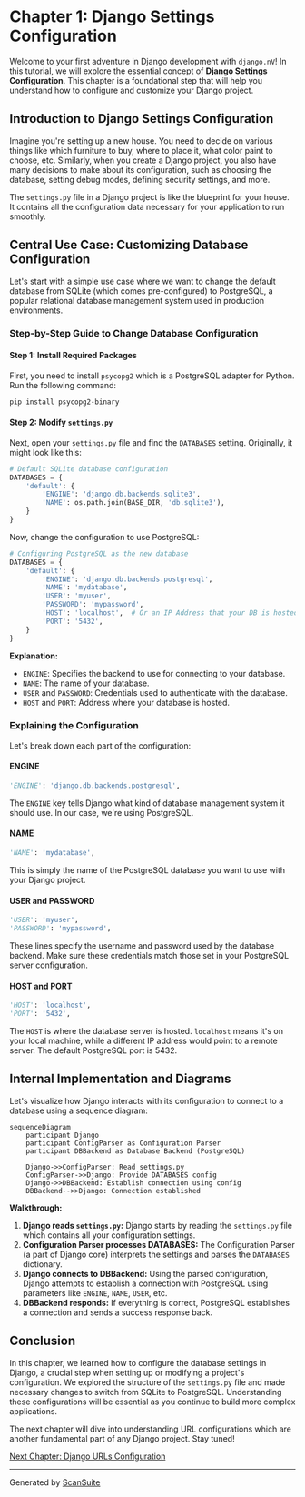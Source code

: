 # Chapter 1: Django Settings Configuration

Welcome to your first adventure in Django development with `django.nV`! In this tutorial, we will explore the essential concept of **Django Settings Configuration**. This chapter is a foundational step that will help you understand how to configure and customize your Django project.

## Introduction to Django Settings Configuration

Imagine you're setting up a new house. You need to decide on various things like which furniture to buy, where to place it, what color paint to choose, etc. Similarly, when you create a Django project, you also have many decisions to make about its configuration, such as choosing the database, setting debug modes, defining security settings, and more.

The `settings.py` file in a Django project is like the blueprint for your house. It contains all the configuration data necessary for your application to run smoothly.

## Central Use Case: Customizing Database Configuration

Let's start with a simple use case where we want to change the default database from SQLite (which comes pre-configured) to PostgreSQL, a popular relational database management system used in production environments.

### Step-by-Step Guide to Change Database Configuration

#### Step 1: Install Required Packages
First, you need to install `psycopg2` which is a PostgreSQL adapter for Python. Run the following command:

```bash
pip install psycopg2-binary
```

#### Step 2: Modify `settings.py`
Next, open your `settings.py` file and find the `DATABASES` setting. Originally, it might look like this:

```python
# Default SQLite database configuration
DATABASES = {
    'default': {
        'ENGINE': 'django.db.backends.sqlite3',
        'NAME': os.path.join(BASE_DIR, 'db.sqlite3'),
    }
}
```

Now, change the configuration to use PostgreSQL:

```python
# Configuring PostgreSQL as the new database
DATABASES = {
    'default': {
        'ENGINE': 'django.db.backends.postgresql',
        'NAME': 'mydatabase',
        'USER': 'myuser',
        'PASSWORD': 'mypassword',
        'HOST': 'localhost',  # Or an IP Address that your DB is hosted on
        'PORT': '5432',
    }
}
```

**Explanation:** 

- `ENGINE`: Specifies the backend to use for connecting to your database.
- `NAME`: The name of your database.
- `USER` and `PASSWORD`: Credentials used to authenticate with the database.
- `HOST` and `PORT`: Address where your database is hosted.

### Explaining the Configuration

Let's break down each part of the configuration:

#### ENGINE
```python
'ENGINE': 'django.db.backends.postgresql',
```

The `ENGINE` key tells Django what kind of database management system it should use. In our case, we're using PostgreSQL.

#### NAME
```python
'NAME': 'mydatabase',
```

This is simply the name of the PostgreSQL database you want to use with your Django project.

#### USER and PASSWORD
```python
'USER': 'myuser',
'PASSWORD': 'mypassword',
```

These lines specify the username and password used by the database backend. Make sure these credentials match those set in your PostgreSQL server configuration.

#### HOST and PORT
```python
'HOST': 'localhost',
'PORT': '5432',
```

The `HOST` is where the database server is hosted. `localhost` means it's on your local machine, while a different IP address would point to a remote server. The default PostgreSQL port is 5432.

## Internal Implementation and Diagrams

Let's visualize how Django interacts with its configuration to connect to a database using a sequence diagram:

```mermaid
sequenceDiagram
    participant Django
    participant ConfigParser as Configuration Parser
    participant DBBackend as Database Backend (PostgreSQL)
    
    Django->>ConfigParser: Read settings.py
    ConfigParser->>Django: Provide DATABASES config
    Django->>DBBackend: Establish connection using config
    DBBackend-->>Django: Connection established
```

**Walkthrough:** 

1. **Django reads `settings.py`:** Django starts by reading the `settings.py` file which contains all your configuration settings.
2. **Configuration Parser processes DATABASES:** The Configuration Parser (a part of Django core) interprets the settings and parses the `DATABASES` dictionary.
3. **Django connects to DBBackend:** Using the parsed configuration, Django attempts to establish a connection with PostgreSQL using parameters like `ENGINE`, `NAME`, `USER`, etc.
4. **DBBackend responds:** If everything is correct, PostgreSQL establishes a connection and sends a success response back.

## Conclusion

In this chapter, we learned how to configure the database settings in Django, a crucial step when setting up or modifying a project's configuration. We explored the structure of the `settings.py` file and made necessary changes to switch from SQLite to PostgreSQL. Understanding these configurations will be essential as you continue to build more complex applications.

The next chapter will dive into understanding URL configurations which are another fundamental part of any Django project. Stay tuned!

[Next Chapter: Django URLs Configuration](02_django_urls_configuration_.md)

---

Generated by [ScanSuite](https://scansuite.gitbook.io/scansuite)